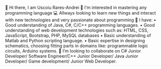 👋 Hi there, I am Uscoiu Rares-Andrei
👀 I'm interested in mastering any programming language
💻 Allways looking to learn new things and interact with new 
   technologies and very passionate about programming
🌱 I have:
  • Good understanding of Java, C#, C/C++ programming languages.
  • Good understanding of web development technologies such as: HTML, CSS, JavaScript, Bootstrap, PHP, MySQL databases
  • Basic understanding of Matlab and Python scripting language.
  • Basic expertise in designing schematics, choosing fitting parts in domains like: programmable logic circuits, Arduino         systems.
💞️ I’m looking to collaborate on C# Junior Developer/ Software Engineer/C++ Junior Developer/ Java Junior Developer/ Game development/ Junior Web Developer.


